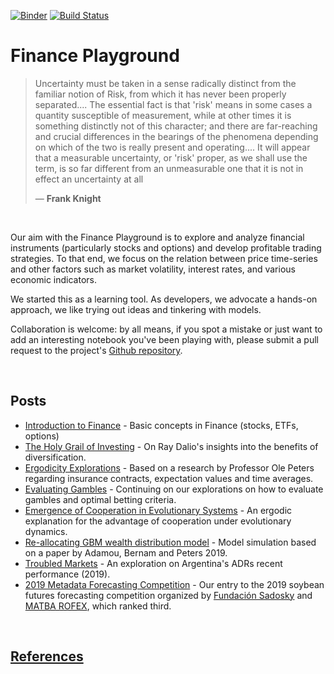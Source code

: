 [![Binder](https://mybinder.org/badge_logo.svg)](https://mybinder.org/v2/gh/lambdaclass/finance_playground/master)
[![Build Status](https://travis-ci.org/lambdaclass/finance_playground.svg?branch=master)](https://travis-ci.org/lambdaclass/finance_playground)

Finance Playground
==============================


<blockquote><p class="quotation"> 
<span class="first-letter">U</span>ncertainty must be taken in a sense radically distinct from the familiar notion of Risk, from which it has never been properly separated.... The essential fact is that 'risk' means in some cases a quantity susceptible of measurement, while at other times it is something distinctly not of this character; and there are far-reaching and crucial differences in the bearings of the phenomena depending on which of the two is really present and operating.... It will appear that a measurable uncertainty, or 'risk' proper, as we shall use the term, is so far different from an unmeasurable one that it is not in effect an uncertainty at all <footer>— <b>Frank Knight</b></footer>
</blockquote>

<br>

Our aim with the Finance Playground is to explore and analyze financial instruments (particularly stocks and options) and develop profitable trading strategies. To that end, we focus on the relation between price time-series and other factors such as market volatility, interest rates, and various economic indicators.  

We started this as a learning tool. As developers, we advocate a hands-on approach, we like trying out ideas and tinkering with models.

Collaboration is welcome: by all means, if you spot a mistake or just want to add an interesting notebook you've been playing with, please submit a pull request to the project's [Github repository](https://github.com/lambdaclass/finance_playground/).

<br>

## Posts

- [Introduction to Finance](https://lambdaclass.com/finance_playground/intro_finance) - Basic concepts in Finance (stocks, ETFs, options) 
- [The Holy Grail of Investing](https://lambdaclass.com/finance_playground/diversification_dalio_holy_grail) - On Ray Dalio's insights into the benefits of diversification.
- [Ergodicity Explorations](https://lambdaclass.com/finance_playground/ergodicity_explorations) - Based on a research by Professor Ole Peters regarding insurance contracts, expectation values and time averages.
- [Evaluating Gambles](https://lambdaclass.com/finance_playground/evaluating_gambles) - Continuing on our explorations on how to evaluate gambles and optimal betting criteria. 
- [Emergence of Cooperation in Evolutionary Systems](https://lambdaclass.com/finance_playground/emergence_of_cooperation) - An ergodic explanation for the advantage of cooperation under evolutionary dynamics.
- [Re-allocating GBM wealth distribution model](https://lambdaclass.com/finance_playground/rgbm_animation/index.html) - Model simulation based on a paper by Adamou, Bernam and Peters 2019. 
- [Troubled Markets](https://lambdaclass.com/finance_playground/troubled_markets_and_volatility) - An exploration on Argentina's ADRs recent performance (2019).
- [2019 Metadata Forecasting Competition](https://lambdaclass.com/finance_playground/metadata-2019/soy-price-prediction.html) - Our entry to the 2019 soybean futures forecasting competition organized by [Fundación Sadosky](http://www.fundacionsadosky.org.ar) and [MATBA ROFEX](http://www.matba.com.ar/), which ranked third.
 
<br> 

## [References](https://lambdaclass.com/finance_playground/references)
